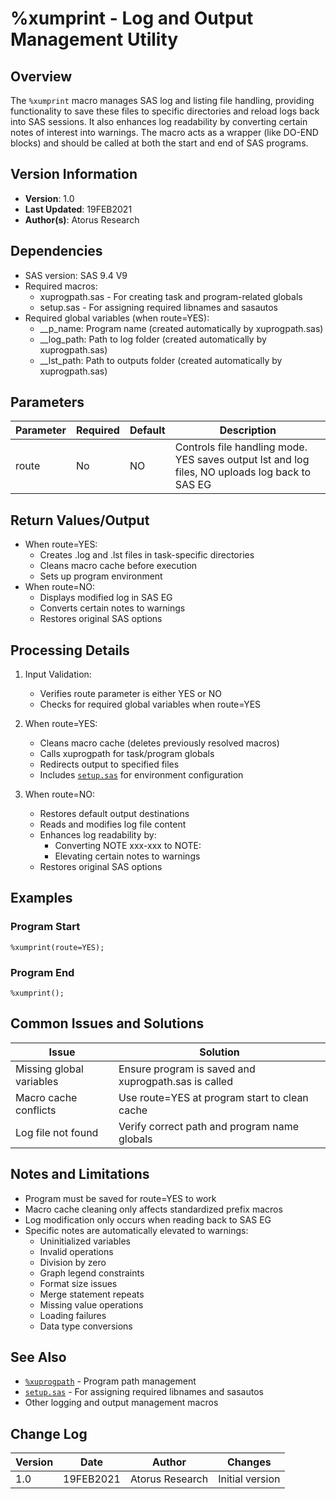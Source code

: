 # %xumprint - Log and Output Management Utility

## Overview
The `%xumprint` macro manages SAS log and listing file handling, providing functionality to save these files to specific directories and reload logs back into SAS sessions. It also enhances log readability by converting certain notes of interest into warnings. The macro acts as a wrapper (like DO-END blocks) and should be called at both the start and end of SAS programs.

## Version Information
- **Version**: 1.0
- **Last Updated**: 19FEB2021
- **Author(s)**: Atorus Research

## Dependencies
- SAS version: SAS 9.4 V9
- Required macros:
  - xuprogpath.sas - For creating task and program-related globals
  - setup.sas - For assigning required libnames and sasautos
- Required global variables (when route=YES):
  - __p_name: Program name (created automatically by xuprogpath.sas)
  - __log_path: Path to log folder (created automatically by xuprogpath.sas)
  - __lst_path: Path to outputs folder (created automatically by xuprogpath.sas)

## Parameters
| Parameter | Required | Default | Description |
|-----------|----------|---------|-------------|
| route | No | NO | Controls file handling mode. YES saves output lst and log files, NO uploads log back to SAS EG |

## Return Values/Output
- When route=YES:
  - Creates .log and .lst files in task-specific directories
  - Cleans macro cache before execution
  - Sets up program environment
- When route=NO:
  - Displays modified log in SAS EG
  - Converts certain notes to warnings
  - Restores original SAS options

## Processing Details
1. Input Validation:
   - Verifies route parameter is either YES or NO
   - Checks for required global variables when route=YES

2. When route=YES:
   - Cleans macro cache (deletes previously resolved macros)
   - Calls xuprogpath for task/program globals
   - Redirects output to specified files
   - Includes [`setup.sas`](/man/study_specific/setup.md) for environment configuration

3. When route=NO:
   - Restores default output destinations
   - Reads and modifies log file content
   - Enhances log readability by:
     - Converting NOTE xxx-xxx to NOTE:
     - Elevating certain notes to warnings
   - Restores original SAS options

## Examples

### Program Start
```sas
%xumprint(route=YES);
```

### Program End
```sas
%xumprint();
```

## Common Issues and Solutions
| Issue | Solution |
|-------|----------|
| Missing global variables | Ensure program is saved and xuprogpath.sas is called |
| Macro cache conflicts | Use route=YES at program start to clean cache |
| Log file not found | Verify correct path and program name globals |

## Notes and Limitations
- Program must be saved for route=YES to work
- Macro cache cleaning only affects standardized prefix macros
- Log modification only occurs when reading back to SAS EG
- Specific notes are automatically elevated to warnings:
  - Uninitialized variables
  - Invalid operations
  - Division by zero
  - Graph legend constraints
  - Format size issues
  - Merge statement repeats
  - Missing value operations
  - Loading failures
  - Data type conversions

## See Also
- [`%xuprogpath`](/man/global/xuprogpath.md) - Program path management
- [`setup.sas`](/man/study_specific/setup.md) - For assigning required libnames and sasautos
- Other logging and output management macros

## Change Log
| Version | Date | Author | Changes |
|---------|------|---------|---------|
| 1.0 | 19FEB2021 | Atorus Research | Initial version | 